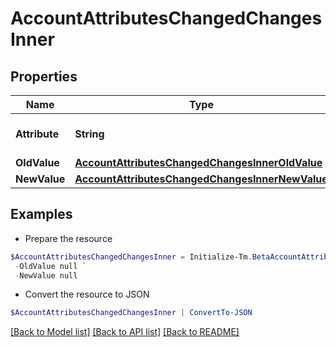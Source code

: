 # AccountAttributesChangedChangesInner
## Properties

Name | Type | Description | Notes
------------ | ------------- | ------------- | -------------
**Attribute** | **String** | The name of the attribute. | 
**OldValue** | [**AccountAttributesChangedChangesInnerOldValue**](AccountAttributesChangedChangesInnerOldValue.md) |  | 
**NewValue** | [**AccountAttributesChangedChangesInnerNewValue**](AccountAttributesChangedChangesInnerNewValue.md) |  | 

## Examples

- Prepare the resource
```powershell
$AccountAttributesChangedChangesInner = Initialize-Tm.BetaAccountAttributesChangedChangesInner  -Attribute sn `
 -OldValue null `
 -NewValue null
```

- Convert the resource to JSON
```powershell
$AccountAttributesChangedChangesInner | ConvertTo-JSON
```

[[Back to Model list]](../README.md#documentation-for-models) [[Back to API list]](../README.md#documentation-for-api-endpoints) [[Back to README]](../README.md)

